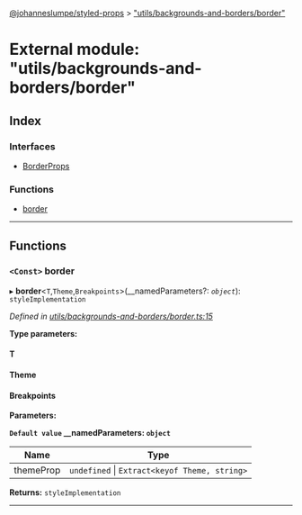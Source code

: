 [@johanneslumpe/styled-props](../README.md) > ["utils/backgrounds-and-borders/border"](../modules/_utils_backgrounds_and_borders_border_.md)

# External module: "utils/backgrounds-and-borders/border"

## Index

### Interfaces

* [BorderProps](../interfaces/_utils_backgrounds_and_borders_border_.borderprops.md)

### Functions

* [border](_utils_backgrounds_and_borders_border_.md#border)

---

## Functions

<a id="border"></a>

### `<Const>` border

▸ **border**<`T`,`Theme`,`Breakpoints`>(__namedParameters?: *`object`*): `styleImplementation`

*Defined in [utils/backgrounds-and-borders/border.ts:15](https://github.com/johanneslumpe/styled-props/blob/8e709f1/src/utils/backgrounds-and-borders/border.ts#L15)*

**Type parameters:**

#### T 
#### Theme 
#### Breakpoints 
**Parameters:**

**`Default value` __namedParameters: `object`**

| Name | Type |
| ------ | ------ |
| themeProp | `undefined` \| `Extract<keyof Theme, string>` |

**Returns:** `styleImplementation`

___

